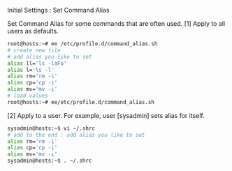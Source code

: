 Initial Settings : Set Command Alias
 	
Set Command Alias for some commands that are often used.
[1]	Apply to all users as defaults.
```sh
root@hosts:~# ee /etc/profile.d/command_alias.sh
# create new file
# add alias you like to set
alias ll='ls -laFo'
alias l='ls -l'
alias rm='rm -i'
alias cp='cp -i'
alias mv='mv -i'
# load values
root@hosts:~# ee/etc/profile.d/command_alias.sh
```
[2]	Apply to a user.
For example, user [sysadmin] sets alias for itself.
```sh
sysadmin@hosts:~$ vi ~/.shrc
# add to the end : add alias you like to set
alias rm='rm -i'
alias cp='cp -i'
alias mv='mv -i'
sysadmin@hosts:~$ . ~/.shrc